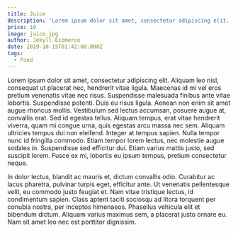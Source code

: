 ```yaml
---
title: Juice
description: 'Lorem ipsum dolor sit amet, consectetur adipiscing elit. Aliquam leo nisl, consequat ut placerat nec, hendrerit vitae ligula.'
price: 10
image: juice.jpg
author: Jekyll Ecomerce
date: 2019-10-15T01:42:00.000Z
tags:
  - Food
---
```


Lorem ipsum dolor sit amet, consectetur adipiscing elit. Aliquam leo nisl, consequat ut placerat nec, hendrerit vitae ligula. Maecenas id mi vel eros pretium venenatis vitae nec risus. Suspendisse malesuada finibus ante vitae lobortis. Suspendisse potenti. Duis eu risus ligula. Aenean non enim sit amet augue rhoncus mollis. Vestibulum sed lectus accumsan, posuere augue at, convallis erat. Sed id egestas tellus. Aliquam tempus, erat vitae hendrerit viverra, quam mi congue urna, quis egestas arcu massa nec sem. Aliquam ultricies tempus dui non eleifend. Integer at tempus sapien. Nulla tempor nunc id fringilla commodo. Etiam tempor lorem lectus, nec molestie augue sodales in. Suspendisse sed efficitur dui. Etiam varius mattis justo, sed suscipit lorem. Fusce ex mi, lobortis eu ipsum tempus, pretium consectetur neque.

In dolor lectus, blandit ac mauris et, dictum convallis odio. Curabitur ac lacus pharetra, pulvinar turpis eget, efficitur ante. Ut venenatis pellentesque velit, eu commodo justo feugiat et. Nam vitae tristique lectus, id condimentum sapien. Class aptent taciti sociosqu ad litora torquent per conubia nostra, per inceptos himenaeos. Phasellus vehicula elit et bibendum dictum. Aliquam varius maximus sem, a placerat justo ornare eu. Nam sit amet leo nec est porttitor dignissim.
